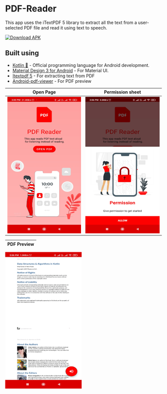 # PDF-Reader
This app uses the iTextPDF 5 library to extract all the text from a user-selected PDF file and read it using text to speech. 

[![Download APK](https://img.shields.io/badge/Download-APK-brightgreen)](https://github.com/aman043358sagar/PDF-Reader/blob/master/files/app-debug.apk?raw=true)

## Built using
- [Kotlin 💙](https://kotlinlang.org/) - Official programming language for Android development.
- [Material Design 3 for Android](https://developer.android.com/jetpack/androidx/releases/compose-material3) - For Material UI.
- [Itextpdf 5](https://github.com/itext/itextpdf/tree/5.5.10) - For extracting text from PDF
- [Android-pdf-viewer](https://github.com/barteksc/AndroidPdfViewer) - For PDF preview


Open Page            |  Permission sheet
:-------------------------:|:-------------------------:
<img src="https://raw.githubusercontent.com/aman043358sagar/PDF-Reader/master/files/open.jpg" width="246" height="438">  |  <img src="https://raw.githubusercontent.com/aman043358sagar/PDF-Reader/master/files/permission.jpg" width="246" height="438">

PDF Preview             |
:-------------------------:|
<img src="https://raw.githubusercontent.com/aman043358sagar/PDF-Reader/master/files/pdf.jpg" width="246" height="438">
